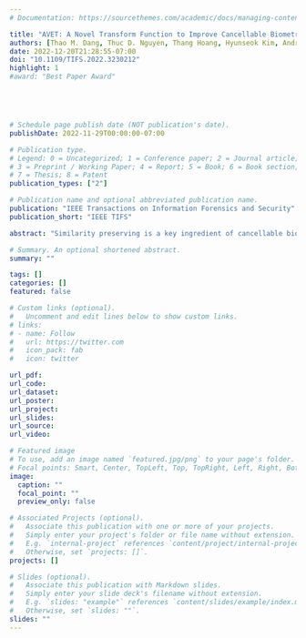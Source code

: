 ```yaml
---
# Documentation: https://sourcethemes.com/academic/docs/managing-content/

title: "AVET: A Novel Transform Function to Improve Cancellable Biometrics Security"
authors: [Thao M. Dang, Thuc D. Nguyen, Thang Hoang, Hyunseok Kim, Andrew Beng Jin Teoh, Deokjai Choi]
date: 2022-12-20T21:28:55-07:00
doi: "10.1109/TIFS.2022.3230212"
highlight: 1
#award: "Best Paper Award"





# Schedule page publish date (NOT publication's date).
publishDate: 2022-11-29T00:00:00-07:00

# Publication type.
# Legend: 0 = Uncategorized; 1 = Conference paper; 2 = Journal article;
# 3 = Preprint / Working Paper; 4 = Report; 5 = Book; 6 = Book section;
# 7 = Thesis; 8 = Patent
publication_types: ["2"]

# Publication name and optional abbreviated publication name.
publication: "IEEE Transactions on Information Forensics and Security"
publication_short: "IEEE TIFS"

abstract: "Similarity preserving is a key ingredient of cancellable biometric scheme design. The notion ensures the accuracy performance of the biometric systems can be preserved after the cancellable biometric technique is applied. Random Projection is among the most commonly adopted method in cancellable biometric schemes. However, it is reversible subject to certain conditions, which disrupts the template irreversibility criterion. This invites vulnerabilities for random projection-based schemes. In this paper, we propose a novel transform function, namely Absolute Value Equations Transform (AVET), which non-linearly projects feature vectors to another domain. The transformed templates hold two main merits ensuring the user’s privacy, and maintaining the system’s performance simultaneously. First, by relying on the hardness of the Absolute Value Equations problem, we guarantee that AVET satisfies irreversibility. Second, by using Johnson–Lindenstrauss lemma and the inverse triangle inequality, we prove that the proposed approach has the similarity preserving property. Notably, rigorous theoretical proofs and empirical experiments are provided. The efficacy of AVET is comprehensively evaluated on both physiological and behavioral biometrics including face, ear, fingerprint, and gait. With unimodal approach, we achieve competitive performances compared to related algorithms on eight public datasets. Regarding bimodal mode, the AVET surpasses the state-of-the-art technique on all three observed datasets. To the best of our knowledge, this is the first study that attempts to develop a secure transformation to augment the role of Random Projection in the existing cancellable biometric schemes"

# Summary. An optional shortened abstract.
summary: ""

tags: []
categories: []
featured: false

# Custom links (optional).
#   Uncomment and edit lines below to show custom links.
# links:
# - name: Follow
#   url: https://twitter.com
#   icon_pack: fab
#   icon: twitter

url_pdf:
url_code: 
url_dataset:
url_poster:
url_project:
url_slides: 
url_source:
url_video:

# Featured image
# To use, add an image named `featured.jpg/png` to your page's folder. 
# Focal points: Smart, Center, TopLeft, Top, TopRight, Left, Right, BottomLeft, Bottom, BottomRight.
image:
  caption: ""
  focal_point: ""
  preview_only: false

# Associated Projects (optional).
#   Associate this publication with one or more of your projects.
#   Simply enter your project's folder or file name without extension.
#   E.g. `internal-project` references `content/project/internal-project/index.md`.
#   Otherwise, set `projects: []`.
projects: []

# Slides (optional).
#   Associate this publication with Markdown slides.
#   Simply enter your slide deck's filename without extension.
#   E.g. `slides: "example"` references `content/slides/example/index.md`.
#   Otherwise, set `slides: ""`.
slides: ""
---
```

